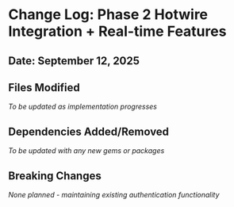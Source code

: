 # Change Log: Phase 2 Hotwire Integration + Real-time Features

## Date: September 12, 2025

## Files Modified

*To be updated as implementation progresses*

## Dependencies Added/Removed

*To be updated with any new gems or packages*

## Breaking Changes

*None planned - maintaining existing authentication functionality*